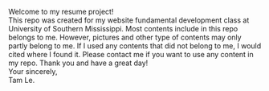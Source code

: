 Welcome to my resume project!<br/>
This repo was created for my website fundamental development class at University of Southern Mississippi. Most contents include in this repo belongs to me. However, pictures and other type of contents may only partly belong to me. If I used any contents that did not belong to me, I would cited where I found it. Please contact me if you want to use any content in my repo. Thank you and have a great day!<br/>
Your sincerely,<br/>
Tam Le.

